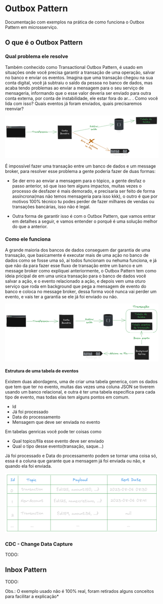 # Outbox Pattern

Documentação com exemplos na prática de como funciona o Outbox Pattern em microsserviço. 

## O que é o Outbox Pattern


### Qual problema ele resolve

Também conhecido como Transactional Outbox Pattern, é usado em situações onde você precisa garantir a transação de uma operação, salvar no banco e enviar os eventos. Imagina que uma transação chegou na sua conta digital, você já subtraiu o saldo da pessoa no banco de dados, mas acaba tendo problemas ao enviar a mensagem para o seu serviço de mensageria, informando que o esse valor deveria ser enviado para outra conta externa, por conta de instabilidade, ele estar fora do ar... . Como você lida com isso? Quais eventos já foram enviados, quais precisaremos reenviar?

<img src="./images/error.png" width="800"/>

É impossível fazer uma transação entre um banco de dados e um message broker, para resolver esse problema a gente poderia fazer de duas formas:

- Se der erro ao enviar a mensagem para o tópico, a gente desfaz o passo anterior, só que isso tem alguns impactos, muitas vezes o processo de desfazer é mais demorado, e precisaria ser feito de forma assíncrona(mas não temos mensageria para isso kkk), o outro é que por motivos 100% técnico tu podes perder de fazer milhares de vendas ou transações bancárias, isso não é legal.

- Outra forma de garantir isso é com o Outbox Pattern, que vamos entrar em detalhes a seguir, e vamos entender o porquê é uma solução melhor do que a anterior.


### Como ele funciona

A grande maioria dos bancos de dados conseguem dar garantia de uma transação, que basicamente é executar mais de uma ação no banco de dados como se fosse uma só, aí todos funcionam ou nehuma funciona, e já que não da para fazer esse fluxo de transação entre um banco e um message broker como expliquei anteriormente, o Outbox Pattern tem como ideia pricipal de em uma unica transação para o banco de dados você salvar a ação, e o evento relacionado a ação, e depois vem uma oturo serviço que roda em background que pega a mensagem de evento do banco e coloca no message broker, dessa forma você nunca vai perder um evento, e vais ter a garantia se ele já foi enviado ou não.


<img src="./images/outbox.png" width="800"/>

#### Estrutura de uma tabela de eventos

Existem duas abordagens, uma de criar uma tabela generica, com os dados que tem que ter no evento, muitas das vezes uma coluna JSON se tiverem usando um banco relacional, e outra é ter uma tabela específica para cada tipo de evento, mas todas elas tem alguns pontos em comum.

- Id
- Já foi processado
- Data do processamento
- Mensagem que deve ser enviada no evento

Em tabelas genricas você pode ter coisas como

- Qual topico/fila esse evento deve ser enviado
- Qual o tipo desse evento(transação, saque...)

Já foi processado e Data do processamento podem se tornar uma coisa só, essa é a coluna que garante que a mensagem já foi enviada ou não, e quando ela foi enviada.

<img src="./images/table.png" width="600"/>



### CDC - Change Data Capture

TODO:

## Inbox Pattern

TODO:

Obs.: O exemplo usado não é 100% real, foram retirados alguns conceitos para facilitar a explicação*